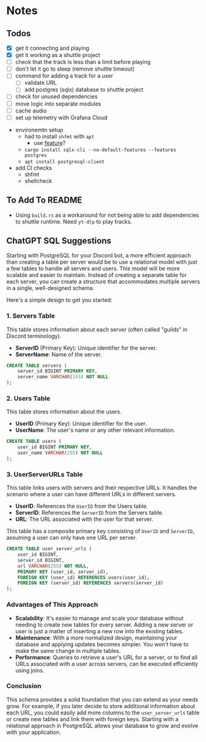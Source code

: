 # Notes

## Todos

- [x] get it connecting and playing
- [x] get it working as a shuttle project
- [ ] check that the track is less than a limit before playing
- [ ] don't let it go to sleep (remove shuttle timeout)
- [ ] command for adding a track for a user
  - [ ] validate URL
  - [ ] add postgres (sqlx) database to shuttle project
- [ ] check for unused dependencies
- [ ] move logic into separate modules
- [ ] cache audio
- [ ] set up telemetry with Grafana Cloud

- environemtn setup
  - had to install `shfmt` with `apt`
    - use [feature](https://github.com/devcontainers-contrib/features/tree/main/src/shfmt)?
  - `cargo install sqlx-cli --no-default-features --features postgres`
  - `apt install postgresql-client`
- add CI checks
  - shfmt
  - shellcheck

## To Add To README

- Using `build.rs` as a workaround for not being able to add dependencies to shuttle runtime. Need `yt-dlp` to play tracks.

## ChatGPT SQL Suggestions

Starting with PostgreSQL for your Discord bot, a more efficient approach than creating a table per server would be to use a relational model with just a few tables to handle all servers and users. This model will be more scalable and easier to maintain. Instead of creating a separate table for each server, you can create a structure that accommodates multiple servers in a single, well-designed schema.

Here's a simple design to get you started:

### 1. Servers Table

This table stores information about each server (often called "guilds" in Discord terminology).

- **ServerID** (Primary Key): Unique identifier for the server.
- **ServerName**: Name of the server.

```sql
CREATE TABLE servers (
    server_id BIGINT PRIMARY KEY,
    server_name VARCHAR(255) NOT NULL
);
```

### 2. Users Table

This table stores information about the users.

- **UserID** (Primary Key): Unique identifier for the user.
- **UserName**: The user's name or any other relevant information.

```sql
CREATE TABLE users (
    user_id BIGINT PRIMARY KEY,
    user_name VARCHAR(255) NOT NULL
);
```

### 3. UserServerURLs Table

This table links users with servers and their respective URLs. It handles the scenario where a user can have different URLs in different servers.

- **UserID**: References the `UserID` from the Users table.
- **ServerID**: References the `ServerID` from the Servers table.
- **URL**: The URL associated with the user for that server.

This table has a composite primary key consisting of `UserID` and `ServerID`, assuming a user can only have one URL per server.

```sql
CREATE TABLE user_server_urls (
    user_id BIGINT,
    server_id BIGINT,
    url VARCHAR(255) NOT NULL,
    PRIMARY KEY (user_id, server_id),
    FOREIGN KEY (user_id) REFERENCES users(user_id),
    FOREIGN KEY (server_id) REFERENCES servers(server_id)
);
```

### Advantages of This Approach

- **Scalability**: It's easier to manage and scale your database without needing to create new tables for every server. Adding a new server or user is just a matter of inserting a new row into the existing tables.
- **Maintenance**: With a more normalized design, maintaining your database and applying updates becomes simpler. You won't have to make the same change in multiple tables.
- **Performance**: Queries to retrieve a user's URL for a server, or to find all URLs associated with a user across servers, can be executed efficiently using joins.

### Conclusion

This schema provides a solid foundation that you can extend as your needs grow. For example, if you later decide to store additional information about each URL, you could easily add more columns to the `user_server_urls` table or create new tables and link them with foreign keys. Starting with a relational approach in PostgreSQL allows your database to grow and evolve with your application.
